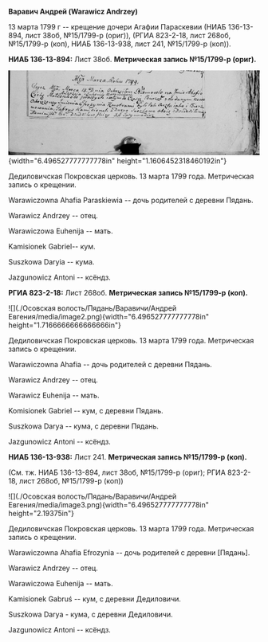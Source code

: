 **Варавич Андрей (Warawicz Andrzey)**

13 марта 1799 г -- крещение дочери Агафии Параскевии (НИАБ 136-13-894,
лист 38об, №15/1799-р (ориг)), (РГИА 823-2-18, лист 268об, №15/1799-р
(коп), НИАБ 136-13-938, лист 241, №15/1799-р (коп)).

**НИАБ 136-13-894:** Лист 38об. **Метрическая запись №15/1799-р
(ориг).**

![](./media/edaf07097614a9e3ae0a2e0610f8e7ca128fe7c4.png){width="6.496527777777778in"
height="1.1606452318460192in"}

Дедиловичская Покровская церковь. 13 марта 1799 года. Метрическая запись
о крещении.

Warawiczowna Ahafia Paraskiewia -- дочь родителей с деревни Пядaнь.

Warawicz Andrzey -- отец.

Warawiczowa Euhenija -- мать.

Kamisionek Gabriel-- кум.

Suszkowa Daryia -- кума.

Jazgunowicz Antoni -- ксёндз.

**РГИА 823-2-18:** Лист 268об. **Метрическая запись №15/1799-р (коп).**

![](./Осовская волость/Пядань/Варавичи/Андрей Евгения/media/image2.png){width="6.496527777777778in"
height="1.7166666666666666in"}

Дедиловичская Покровская церковь. 13 марта 1799 года. Метрическая запись
о крещении.

Warawiczowna Ahafia -- дочь родителей с деревни Пядань.

Warawicz Andrzey -- отец.

Warawicz Euhenija -- мать.

Komisionek Gabriel -- кум, с деревни Пядань.

Suszkowa Darya -- кума, с деревни Пядань.

Jazgunowicz Antoni -- ксёндз.

**НИАБ 136-13-938:** Лист 241. **Метрическая запись №15/1799-р (коп).**

(См. тж. НИАБ 136-13-894, лист 38об, №15/1799-р (ориг); РГИА 823-2-18,
лист 268об, №15/1799-р (коп))

![](./Осовская волость/Пядань/Варавичи/Андрей Евгения/media/image3.png){width="6.496527777777778in"
height="2.19375in"}

Дедиловичская Покровская церковь. 13 марта 1799 года. Метрическая запись
о крещении.

Warawiczowna Ahafia Efrozynia -- дочь родителей с деревни \[Пядань\].

Warawicz Andrzey -- отец.

Warawiczowa Euhenija -- мать.

Kamisionek Gabruś -- кум, с деревни Дедиловичи.

Suszkowa Darya - кума, с деревни Дедиловичи.

Jazgunowicz Antoni -- ксёндз.
